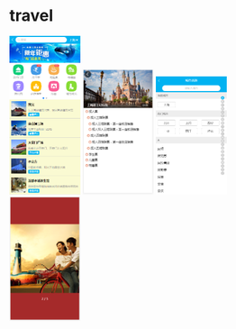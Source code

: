 # travel
<img width="25%" src="https://github.com/JoyChen626/vue-travel/raw/master/travel-page/home.png"/>
<img width="25%" src="https://github.com/JoyChen626/vue-travel/raw/master/travel-page/detail.png"/>
<img width="25%" src="https://github.com/JoyChen626/vue-travel/raw/master/travel-page/city.png"/>
<img width="25%" src="https://github.com/JoyChen626/vue-travel/raw/master/travel-page/album.png"/>






